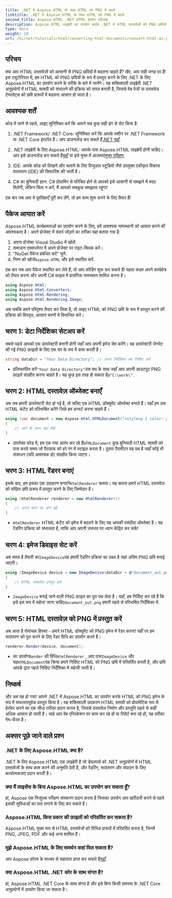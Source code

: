 ```yaml
---
title: .NET में Aspose.HTML के साथ HTML को PNG में बदलें
linktitle: .NET में Aspose.HTML के साथ HTML को PNG में बदलें
second_title: Aspose.HTML .NET HTML हेरफेर एपीआई
description: Aspose.HTML लाइब्रेरी का उपयोग करके .NET में HTML दस्तावेज़ों को PNG छवियों के रूप में परिवर्तित करना सीखें। HTML को छवि में बदलने को सरल बनाने के लिए हमारे चरण-दर-चरण ट्यूटोरियल का पालन करें।
type: docs
weight: 10
url: /hi/net/tutorials/html/converting-html-documents/convert-html-as-png/
---
```

## परिचय

क्या आप HTML दस्तावेज़ों को आसानी से PNG छवियों में बदलना चाहते हैं? खैर, आप सही जगह पर हैं! इस ट्यूटोरियल में, हम HTML को PNG छवियों के रूप में प्रस्तुत करने के लिए .NET के लिए Aspose.HTML का उपयोग करने के तरीके के बारे में जानेंगे। यह शक्तिशाली लाइब्रेरी .NET अनुप्रयोगों में HTML सामग्री को संभालने की प्रक्रिया को सरल बनाती है, जिससे वेब पेजों या दस्तावेज़ टेम्पलेट्स को छवि प्रारूपों में बदलना आसान हो जाता है।

## आवश्यक शर्तें

कोड में जाने से पहले, आइए सुनिश्चित करें कि आपने सब कुछ सही ढंग से सेट किया है:

1.  .NET Framework/ .NET Core: सुनिश्चित करें कि आपके मशीन पर .NET Framework या .NET Core इंस्टॉल है। आप डाउनलोड कर सकते हैं[.NET यहाँ](https://dotnet.microsoft.com/download).

2.  .NET लाइब्रेरी के लिए Aspose.HTML: आपके पास Aspose.HTML लाइब्रेरी होनी चाहिए। आप इसे डाउनलोड कर सकते हैं[यहाँ](https://releases.aspose.com/html/net/) या इसे मुफ्त में आज़माएं[मुफ्त परीक्षण](https://releases.aspose.com/).

3. IDE: आपके कोड को लिखने और चलाने के लिए विजुअल स्टूडियो जैसे उपयुक्त एकीकृत विकास वातावरण (IDE) की सिफारिश की जाती है।

4. C# का बुनियादी ज्ञान: C# प्रोग्रामिंग से परिचित होने से आपको इसे आसानी से समझने में मदद मिलेगी, लेकिन चिंता न करें, मैं आपको सबकुछ समझाता रहूंगा!

एक बार जब आप ये पूर्वापेक्षाएँ पूरी कर लेंगे, तो हम काम शुरू करने के लिए तैयार हैं!

## पैकेज आयात करें

Aspose.HTML कार्यक्षमताओं का उपयोग करने के लिए, हमें आवश्यक नामस्थानों को आयात करने की आवश्यकता है। अपने प्रोजेक्ट में संदर्भ जोड़ने का तरीका यहां बताया गया है:

1. अपना प्रोजेक्ट Visual Studio में खोलें.
2. समाधान एक्सप्लोरर में अपने प्रोजेक्ट पर राइट-क्लिक करें।
3. "NuGet पैकेज प्रबंधित करें" चुनें.
4.  निम्न को खोजें`Aspose.HTML` और इसे स्थापित करें.

एक बार जब आप पैकेज स्थापित कर लेते हैं, तो आप कोडिंग शुरू कर सकते हैं! पहला कदम अपने कार्यक्षेत्र को तैयार करना और अपनी C# फ़ाइल में प्रासंगिक नामस्थान शामिल करना है।

```csharp
using Aspose.Html;
using Aspose.Html.Converters;
using Aspose.Html.Rendering;
using Aspose.Html.Rendering.Image;
```

अब जबकि हमने परिदृश्य तैयार कर लिया है, तो आइए HTML को PNG छवि के रूप में प्रस्तुत करने की प्रक्रिया को विस्तृत, आसान चरणों में विभाजित करें।

## चरण 1: डेटा निर्देशिका सेटअप करें

सबसे पहले आपको एक डायरेक्टरी बनानी होगी जहाँ आप अपनी इमेज सेव करेंगे। यह डायरेक्टरी जेनरेट की गई PNG फ़ाइलों के लिए एक घर के रूप में काम करती है।

```csharp
string dataDir = "Your Data Directory"; // अपना निर्देशिका पथ निर्दिष्ट करें
```

-  प्रतिस्थापित करें`"Your Data Directory"`उस पथ के साथ जहाँ आप अपनी आउटपुट PNG फ़ाइलें संग्रहीत करना चाहते हैं। यह कुछ इस तरह हो सकता है`@"C:\work\"`.

## चरण 2: HTML दस्तावेज़ ऑब्जेक्ट बनाएँ

अब जब हमारी डायरेक्टरी सेट हो गई है, तो चलिए एक HTML डॉक्यूमेंट ऑब्जेक्ट बनाते हैं। यहाँ हम उस HTML कंटेंट को परिभाषित करेंगे जिसे हम कन्वर्ट करना चाहते हैं।

```csharp
using (var document = new Aspose.Html.HTMLDocument("<style>p { color: green; }</style><p>my first paragraph</p>", dataDir))
{
    // आगे के चरण यहां देखें
}
```

-  उपरोक्त कोड में, हम एक नया आरंभ कर रहे हैं`HTMLDocument` कुछ बुनियादी HTML सामग्री को पास करते समय जो पैराग्राफ को हरे रंग में स्टाइल करता है। दूसरा पैरामीटर वह पथ है जहाँ कोई भी संसाधन (यदि आवश्यक हो) संग्रहीत किया जाएगा।

## चरण 3: HTML रेंडरर बनाएं

 इसके बाद, हम इसका एक उदाहरण बनाएंगे`HtmlRenderer` क्लास। यह क्लास हमारे HTML दस्तावेज़ को वांछित छवि प्रारूप में प्रस्तुत करने के लिए जिम्मेदार है।

```csharp
using (HtmlRenderer renderer = new HtmlRenderer())
{
    // अगले चरण पर आगे बढ़ें
}
```

- `HtmlRenderer` HTML कंटेंट को इमेज में बदलने के लिए यह आपकी पसंदीदा ऑब्जेक्ट है। यह रेंडरिंग प्रक्रिया को संभालता है, ताकि आप अपनी ज़रूरत पर ध्यान केंद्रित कर सकें!

## चरण 4: इमेज डिवाइस सेट करें

 अब समय है तैयारी का`ImageDevice`यह हमारी रेंडरिंग प्रक्रिया का लक्ष्य है जहां अंतिम PNG छवि बनाई जाएगी।

```csharp
using (ImageDevice device = new ImageDevice(dataDir + @"document_out.png"))
{
    // HTML दस्तावेज़ प्रस्तुत करें
}
```

- `ImageDevice` बनाई जाने वाली PNG फ़ाइल का पूरा पथ लेता है। यहाँ, हम निर्दिष्ट कर रहे हैं कि इसे इस रूप में सहेजा जाना चाहिए`document_out.png` हमारी पहले से परिभाषित निर्देशिका में.

## चरण 5: HTML दस्तावेज़ को PNG में प्रस्तुत करें

अब आता है रोमांचक हिस्सा - हमारे HTML डॉक्यूमेंट को PNG इमेज में रेंडर करना! यहीं पर हम रूपांतरण को पूरा करने के लिए रेंडर विधि का उपयोग करते हैं।

```csharp
renderer.Render(device, document);
```

-  का उपयोग`Render` की विधि`HtmlRenderer` , आप पास`ImageDevice` और यह`HTMLDocument`यह क्रिया हमारे निर्दिष्ट HTML को PNG छवि में परिवर्तित करती है, और छवि आपके द्वारा पहले निर्दिष्ट निर्देशिका में सहेजी जाती है।

## निष्कर्ष

और अब यह हो गया! आपने .NET में Aspose.HTML का उपयोग करके HTML को PNG इमेज के रूप में सफलतापूर्वक प्रस्तुत किया है। यह शक्तिशाली उपकरण HTML सामग्री को प्रोग्रामेटिक रूप से हेरफेर करने का एक सीधा तरीका प्रदान करता है, जिससे दस्तावेज़ निर्माण और प्रस्तुति पहले से कहीं अधिक आसान हो जाती है। चाहे आप वेब एप्लिकेशन पर काम कर रहे हों या रिपोर्ट बना रहे हों, यह तरीका गेम-चेंजर है।

## अक्सर पूछे जाने वाले प्रश्न

### .NET के लिए Aspose.HTML क्या है?
.NET के लिए Aspose.HTML एक लाइब्रेरी है जो डेवलपर्स को .NET अनुप्रयोगों में HTML दस्तावेजों के साथ काम करने की अनुमति देती है, और रेंडरिंग, रूपांतरण और संपादन के लिए कार्यात्मकताएं प्रदान करती है।

### क्या मैं लाइसेंस के बिना Aspose.HTML का उपयोग कर सकता हूँ?
हां, Aspose एक निःशुल्क परीक्षण संस्करण प्रदान करता है जिसका उपयोग आप खरीदारी करने से पहले इसकी सुविधाओं का पता लगाने के लिए कर सकते हैं।

### Aspose.HTML किस प्रकार की फ़ाइलों को परिवर्तित कर सकता है?
Aspose.HTML मुख्य रूप से HTML दस्तावेजों को विभिन्न प्रारूपों में परिवर्तित करता है, जिनमें PNG, JPEG, PDF और कई अन्य शामिल हैं।

### मुझे Aspose.HTML के लिए समर्थन कहां मिल सकता है?
 आप Aspose फ़ोरम के माध्यम से सहायता प्राप्त कर सकते हैं[यहाँ](https://forum.aspose.com/c/html/29).

### क्या Aspose.HTML .NET कोर के साथ संगत है?
हां, Aspose.HTML .NET Core के साथ संगत है और इसे बिना किसी समस्या के .NET Core अनुप्रयोगों में उपयोग किया जा सकता है।